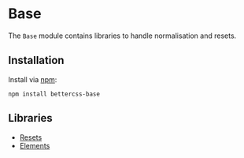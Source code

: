 # Base

The `Base` module contains libraries to handle normalisation and resets.

## Installation

Install via [npm](http://npmjs.org/):

 	npm install bettercss-base

## Libraries

* [Resets](./libs/resets/)
* [Elements](./libs/elements/)